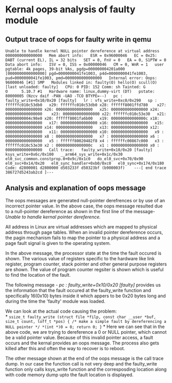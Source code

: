 # Kernal oops analysis of faulty module

## Output trace of oops for faulty write in qemu


`Unable to handle kernel NULL pointer dereference at virtual address   0000000000000000  
Mem abort info:  
  ESR = 0x96000046  
  EC = 0x25: DABT (current EL), IL = 32 bits  
  SET = 0, FnV = 0  
  EA = 0, S1PTW = 0  
Data abort info:  
  ISV = 0, ISS = 0x00000046  
  CM = 0, WnR = 1  
user pgtable: 4k pages, 39-bit VAs, pgdp=000000004201a000  
[0000000000000000] pgd=0000000041fe1003, p4d=0000000041fe1003,   pud=0000000041fe1003, pmd=0000000000000000  
Internal error: Oops: 96000046 [#1] SMP  
Modules linked in: faulty(O) hello(O) scull(O) [last unloaded: faulty]  
CPU: 0 PID: 152 Comm: sh Tainted: G           O      5.10.7 #1  
Hardware name: linux,dummy-virt (DT)  
pstate: 80000005 (Nzcv daif -PAN -UAO -TCO BTYPE=--)  
pc : faulty_write+0x10/0x20 [faulty]  
lr : vfs_write+0xc0/0x290  
sp : ffffffc010c53db0  
x29: ffffffc010c53db0 x28: ffffff8001ffd780   
x27: 0000000000000000 x26: 0000000000000000  
x25: 0000000000000000 x24: 0000000000000000   
x23: 0000000000000000 x22: ffffffc010c53e30  
x21: 00000000004c98e0 x20: ffffff8001fa6b00  
x19: 000000000000000c x18: 0000000000000000  
x17: 0000000000000000 x16: 0000000000000000  
x15: 0000000000000000 x14: 0000000000000000  
x13: 0000000000000000 x12: 0000000000000000  
x11: 0000000000000000 x10: 0000000000000000  
x9 : 0000000000000000 x8 : 0000000000000000  
x7 : 0000000000000000 x6 : 0000000000000000  
x5 : ffffff80020482f8 x4 : ffffffc00867c000  
x3 : ffffffc010c53e30 x2 : 000000000000000c  
x1 : 0000000000000000 x0 : 0000000000000000  
Call trace:  
 faulty_write+0x10/0x20 [faulty]  
 ksys_write+0x6c/0x100  
 __arm64_sys_write+0x1c/0x30  
 el0_svc_common.constprop.0+0x9c/0x1c0  
 do_el0_svc+0x70/0x90  
 el0_svc+0x14/0x20  
 el0_sync_handler+0xb0/0xc0  
 el0_sync+0x174/0x180  
Code: d2800001 d2800000 d503233f d50323bf (b900003f)   
---[ end trace 386727d5243ab2cd ]---`

## Analysis and explanation of oops message 

The oops messages are generated null-pointer derefrences or by use of an incorrect pointer value.
In the above case, the oops message resulted due to a null-pointer dereference as shown in the first line of the message-
*Unable to handle kernal pointer dereference.*

All address in Linux are virtual addresses which are mapped to physical address through page tables. When an invalid 
pointer dereference occurs, the pagin mechanism fails to map the pointer to a physical address and a page fault signal
is given to the operating system.

In the above message, the processor state at the time the fault occured is shown. The various value of registers specific 
to the hardware like link register, program counter, stack pointer and other general purpose registers are shown. The value 
of program counter regsiter is shown which is useful to find the location of the fault.

The following message - *pc : faulty_write+0x10/0x20 [faulty]* provides us the information that the fault occured at the 
faulty_write function and specifically 16(0x10) bytes inside it which appers to be 0x20 bytes long and during the time the
'faulty' module was loaded.

We can look at the actual code causing the problem:<br>
*
`ssize_t faulty_write (struct file *filp, const char __user *buf, size_t count,
		loff_t *pos)
{
	/* make a simple fault by dereferencing a NULL pointer */
	*(int *)0 = 0;
	return 0;
}`
*
Here we can see that in the above code, we are trying to dereference a 0 or NULL pointer, which cannot be a valid pointer value.
Because of this invalid pointer access, a fault occurs and the kernal provides an oops message. The process also gets killed after
this and often the way to recover is to reboot.

The other message shown at the end of the oops message is the call trace dump. In our case the function call is not very deep and 
the faulty_write function only calls ksys_write function and the corresposding location along with code memory dump upto the fault
location is displayed.

